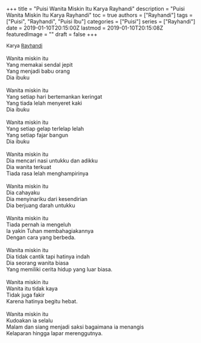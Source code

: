 +++
title = "Puisi Wanita Miskin Itu Karya Rayhandi"
description = "Puisi Wanita Miskin Itu Karya Rayhandi"
toc = true
authors = ["Rayhandi"]
tags = ["Puisi", "Rayhandi", "Puisi Ibu"]
categories = ["Puisi"]
series = ["Rayhandi"]
date = 2019-01-10T20:15:00Z
lastmod = 2019-01-10T20:15:08Z
featuredImage = ""
draft = false
+++

<div style="text-align: justify;">
<div style="font-size: small;">Karya <a href="/authors/rayhandi/" target="_blank">Rayhandi</a></div><br />
Wanita miskin itu<br />Yang memakai sendal jepit<br />Yang menjadi babu orang<br />Dia ibuku<br /><br />Wanita miskin itu<br />Yang setiap hari bertemankan keringat<br />Yang tiada lelah menyeret kaki<br />Dia ibuku<br /><br />Wanita miskin itu<br />Yang setiap gelap terlelap lelah<br />Yang setiap fajar bangun <br />Dia ibuku<br /><br />Wanita miskin itu<br />Dia mencari nasi untukku dan adikku<br />Dia wanita terkuat<br />Tiada rasa lelah menghampirinya<br /><br />Wanita miskin itu<br />Dia cahayaku<br />Dia menyinariku dari kesendirian<br />Dia berjuang darah untukku<br /><br />Wanita miskin itu<br />Tiada pernah ia mengeluh <br />Ia yakin Tuhan membahagiakannya<br />Dengan cara yang berbeda.<br /><br />Wanita miskin itu<br />Dia tidak cantik tapi hatinya indah<br />Dia seorang wanita biasa<br />Yang memiliki cerita hidup yang luar biasa.<br /><br />Wanita miskin itu<br />Wanita itu tidak kaya<br />Tidak juga fakir<br />Karena hatinya begitu hebat.<br /><br />Wanita miskin itu<br />Kudoakan ia selalu<br />Malam dan siang menjadi saksi bagaimana ia menangis<br />Kelaparan hingga lapar merenggutnya.</div>

